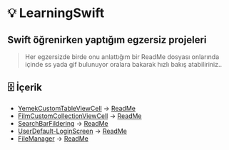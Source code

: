 # 💡 LearningSwift
## Swift öğrenirken yaptığım egzersiz projeleri
> Her egzersizde birde onu anlattığım bir ReadMe dosyası onlarında içinde ss yada gif bulunuyor oralara bakarak hızlı bakış atabiliriniz..


## 🗄 İçerik
+ [YemekCustomTableViewCell](https://github.com/yasinozmeen/LearningSwift/tree/main/37.Uygulama-YemekSepetiUygulaması) -> [ReadMe](https://github.com/yasinozmeen/LearningSwift/tree/main/37.Uygulama-YemekSepetiUygulaması)
+ [FilmCustomCollectionViewCell](https://github.com/yasinozmeen/LearningSwift/tree/main/40.Uygulama-CollectionViewFilmUygulamasi) -> [ReadMe](https://github.com/yasinozmeen/LearningSwift/blob/main/40.Uygulama-CollectionViewFilmUygulamasi/40README.md)
+ [SearchBarFildering](https://github.com/yasinozmeen/LearningSwift/tree/main/41.Uygulama-SearchBarANDTableView) -> [ReadMe](https://github.com/yasinozmeen/LearningSwift/blob/main/41.Uygulama-SearchBarANDTableView/41readME.md)
+ [UserDefault-LoginScreen](https://github.com/yasinozmeen/LearningSwift/tree/main/43.Uygulama-LoginEkraniUserDefault) -> [ReadMe](https://github.com/yasinozmeen/LearningSwift/blob/main/43.Uygulama-LoginEkraniUserDefault/43readMe.md)
+ [FileManager](https://github.com/yasinozmeen/LearningSwift/tree/main/44.Uygulama-FileIslemleri) -> [ReadMe](https://github.com/yasinozmeen/LearningSwift/blob/main/44.Uygulama-FileIslemleri/44ReadMe.md)

